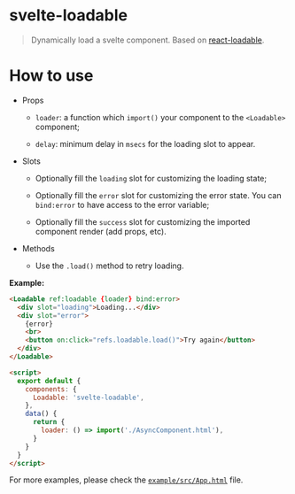 # svelte-loadable

> Dynamically load a svelte component. Based on [react-loadable](https://github.com/jamiebuilds/react-loadable).

# How to use

- Props
  - `loader`: a function which `import()` your component to the `<Loadable>` component;

  - `delay`: minimum delay in `msecs` for the loading slot to appear.

- Slots
  - Optionally fill the `loading` slot for customizing the loading state;

  - Optionally fill the `error` slot for customizing the error state. You can `bind:error` to have access to the error variable;

  - Optionally fill the `success` slot for customizing the imported component render (add props, etc).

- Methods
  - Use the `.load()` method to retry loading.

**Example:**

```html
<Loadable ref:loadable {loader} bind:error>
  <div slot="loading">Loading...</div>
  <div slot="error">
    {error}
    <br>
    <button on:click="refs.loadable.load()">Try again</button>
  </div>
</Loadable>

<script>
  export default {
    components: {
      Loadable: 'svelte-loadable',
    },
    data() {
      return {
        loader: () => import('./AsyncComponent.html'),
      }
    }
  }
</script>
```

For more examples, please check the [`example/src/App.html`](https://github.com/kaisermann/svelte-loadable/blob/master/example/src/App.html) file.
